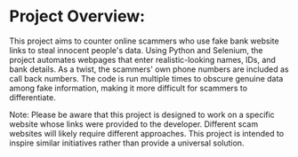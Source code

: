 # Project Overview:

This project aims to counter online scammers who use fake bank website links to steal innocent people's data. Using Python and Selenium, the project automates webpages that enter realistic-looking names, IDs, and bank details. As a twist, the scammers' own phone numbers are included as call back numbers. The code is run multiple times to obscure genuine data among fake information, making it more difficult for scammers to differentiate.

Note: Please be aware that this project is designed to work on a specific website whose links were provided to the developer. Different scam websites will likely require different approaches. This project is intended to inspire similar initiatives rather than provide a universal solution.